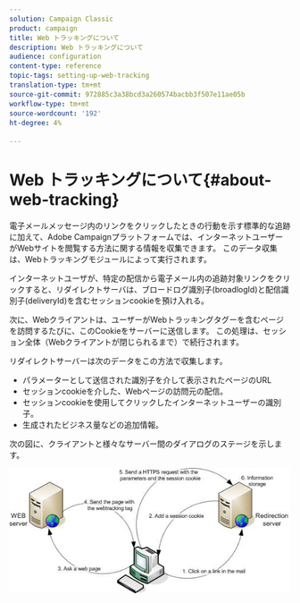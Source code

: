 ```yaml
---
solution: Campaign Classic
product: campaign
title: Web トラッキングについて
description: Web トラッキングについて
audience: configuration
content-type: reference
topic-tags: setting-up-web-tracking
translation-type: tm+mt
source-git-commit: 972885c3a38bcd3a260574bacbb3f507e11ae05b
workflow-type: tm+mt
source-wordcount: '192'
ht-degree: 4%

---
```



# Web トラッキングについて{#about-web-tracking}

電子メールメッセージ内のリンクをクリックしたときの行動を示す標準的な追跡に加えて、Adobe Campaignプラットフォームでは、インターネットユーザーがWebサイトを閲覧する方法に関する情報を収集できます。 このデータ収集は、Webトラッキングモジュールによって実行されます。

インターネットユーザが、特定の配信から電子メール内の追跡対象リンクをクリックすると、リダイレクトサーバは、ブロードログ識別子(broadlogId)と配信識別子(deliveryId)を含むセッションcookieを預け入れる。

次に、Webクライアントは、ユーザーがWebトラッキングタグーを含むページを訪問するたびに、このCookieをサーバーに送信します。 この処理は、セッション全体（Webクライアントが閉じられるまで）で続行されます。

リダイレクトサーバーは次のデータをこの方法で収集します。

* パラメーターとして送信された識別子を介して表示されたページのURL
* セッションcookieを介した、Webページの訪問元の配信。
* セッションcookieを使用してクリックしたインターネットユーザーの識別子。
* 生成されたビジネス量などの追加情報。

次の図に、クライアントと様々なサーバー間のダイアログのステージを示します。

![](assets/d_ncs_integration_webtracking_structure1.png)

